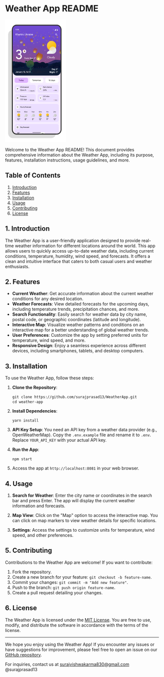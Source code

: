 # Weather App README

<img src="src/assets/images/WeatherApp.png" style="width:200px; height:400px;" >

Welcome to the Weather App README! This document provides comprehensive information about the Weather App, including its purpose, features, installation instructions, usage guidelines, and more.

## Table of Contents

1. [Introduction](#introduction)
2. [Features](#features)
3. [Installation](#installation)
4. [Usage](#usage)
5. [Contributing](#contributing)
6. [License](#license)

## 1. Introduction

The Weather App is a user-friendly application designed to provide real-time weather information for different locations around the world. This app allows users to quickly access up-to-date weather data, including current conditions, temperature, humidity, wind speed, and forecasts. It offers a clean and intuitive interface that caters to both casual users and weather enthusiasts.

## 2. Features

- **Current Weather**: Get accurate information about the current weather conditions for any desired location.
- **Weather Forecasts**: View detailed forecasts for the upcoming days, including temperature trends, precipitation chances, and more.
- **Search Functionality**: Easily search for weather data by city name, postal code, or geographic coordinates (latitude and longitude).
- **Interactive Map**: Visualize weather patterns and conditions on an interactive map for a better understanding of global weather trends.
- **User Preferences**: Customize the app by setting preferred units for temperature, wind speed, and more.
- **Responsive Design**: Enjoy a seamless experience across different devices, including smartphones, tablets, and desktop computers.

## 3. Installation

To use the Weather App, follow these steps:

1. **Clone the Repository**:

   ```
   git clone https://github.com/surajprasad13/WeatherApp.git
   cd weather-app
   ```

2. **Install Dependencies**:

   ```
   yarn install
   ```

3. **API Key Setup**:
   You need an API key from a weather data provider (e.g., OpenWeatherMap). Copy the `.env.example` file and rename it to `.env`. Replace `YOUR_API_KEY` with your actual API key.

4. **Run the App**:

   ```
   npm start
   ```

5. Access the app at `http://localhost:8081` in your web browser.

## 4. Usage

1. **Search for Weather**:
   Enter the city name or coordinates in the search bar and press Enter. The app will display the current weather information and forecasts.

2. **Map View**:
   Click on the "Map" option to access the interactive map. You can click on map markers to view weather details for specific locations.

3. **Settings**:
   Access the settings to customize units for temperature, wind speed, and other preferences.

## 5. Contributing

Contributions to the Weather App are welcome! If you want to contribute:

1. Fork the repository.
2. Create a new branch for your feature: `git checkout -b feature-name`.
3. Commit your changes: `git commit -m "Add new feature"`.
4. Push to the branch: `git push origin feature-name`.
5. Create a pull request detailing your changes.

## 6. License

The Weather App is licensed under the [MIT License](LICENSE). You are free to use, modify, and distribute the software in accordance with the terms of the license.

---

We hope you enjoy using the Weather App! If you encounter any issues or have suggestions for improvement, please feel free to open an issue on our [GitHub repository](https://github.com/surajprasad13/WeatherApp).

For inquiries, contact us at surajvishwakarma830@gmail.com
@surajprasad13


